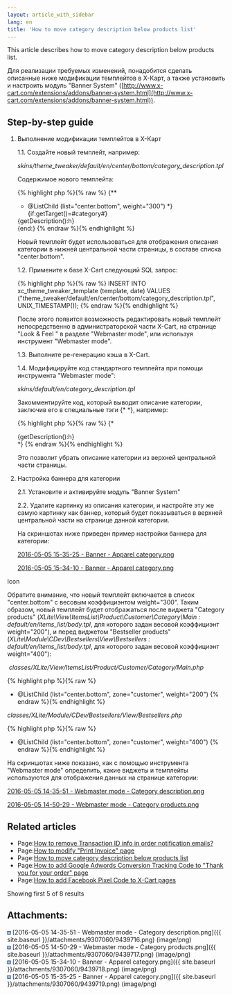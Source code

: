 ```yaml
---
layout: article_with_sidebar
lang: en
title: 'How to move category description below products list'
---
```

This article describes how to move category description below products list.

Для реализации требуемых изменений, понадобится сделать описанные ниже модификации темплейтов в Х-Карт, а также установить и настроить модуль "Banner System" ([http://www.x-cart.com/extensions/addons/banner-system.html](http://www.x-cart.com/extensions/addons/banner-system.html)).

## Step-by-step guide

1.  Выполнение модификации темплейтов в Х-Карт

    1.1\. Создайте новый темплейт, например:  

    _skins/theme_tweaker/default/en/center/bottom/category_description.tpl_  

    Содержимое нового темплейта:

    {% highlight php %}{% raw %}
    {**
     * @ListChild (list="center.bottom", weight="300")
     *}
    {if:getTarget()=#category#}
    <div class="category-description">{getDescription():h}</div>
    {end:}
    {% endraw %}{% endhighlight %}

    Новый темплейт будет использоваться для отображения описания категории в нижней центральной части страницы, в составе списка "center.bottom".  

    1.2\. Примените к базе X-Cart следующий SQL запрос:

    {% highlight php %}{% raw %}
    INSERT INTO xc_theme_tweaker_template (template, date) VALUES ("theme_tweaker/default/en/center/bottom/category_description.tpl", UNIX_TIMESTAMP());
    {% endraw %}{% endhighlight %}

    После этого появится возможность редактировать новый темплейт непосредственно в администраторской части X-Cart, на странице "Look & Feel " в разделе "Webmaster mode", или используя инструмент "Webmaster mode".  

    1.3\. Выполните ре-генерацию кэша в X-Cart.  

    1.4\. Модифицируйте код стандартного темплейта при помощи инструмента "Webmaster mode":  

    _skins/default/en/category_description.tpl_  

    Закомментируйте код, который выводит описание категории, заключив его в специальные тэги {* *}, например:

    {% highlight php %}{% raw %}
    {*
    <div class="category-description">{getDescription():h}</div>
    *}
    {% endraw %}{% endhighlight %}

    Это позволит убрать описание категории из верхней центральной части страницы.  

2.  Настройка баннера для категории  

    2.1\. Установите и активируйте модуль "Banner System"  

    2.2\. Удалите картинку из описания категории, и настройте эту же самую картинку как баннер, который будет показываться в верхней центральной части на странице данной категории.  

    На скриншотах ниже приведен пример настройки баннера для категории:

    [2016-05-05 15-35-25 - Banner - Apparel category.png](attachments/9307060/9439719.png)

    [2016-05-05 15-34-10 - Banner - Apparel category.png](attachments/9307060/9439718.png)

Icon

Обратите внимание, что новый темплейт включается в список "center.bottom" с весовым коэффициэнтом weight="300". Таким образом, новый темплейт будет отображаться после виджета "Category products" (_XLite\View\ItemsList\Product\Customer\Category\Main : default/en/items_list/body.tpl_, для которого задан весовой коэффициэнт weight="200"), и перед виджетом "Bestseller products" (_XLite\Module\CDev\Bestsellers\View\Bestsellers : default/en/items_list/body.tpl_, для которого задан весовой коэффициэнт weight="400"):

 _classes/XLite/View/ItemsList/Product/Customer/Category/Main.php_

{% highlight php %}{% raw %}
* @ListChild (list="center.bottom", zone="customer", weight="200")
{% endraw %}{% endhighlight %}

_classes/XLite/Module/CDev/Bestsellers/View/Bestsellers.php_

{% highlight php %}{% raw %}
* @ListChild (list="center.bottom", zone="customer", weight="400")
{% endraw %}{% endhighlight %}

На скриншотах ниже показано, как с помощью инструмента "Webmaster mode" определить, какие виджеты и темплейты используются для отображения данных на странице категории:

[2016-05-05 14-35-51 - Webmaster mode - Category description.png](attachments/9307060/9439716.png)

[2016-05-05 14-50-29 - Webmaster mode - Category products.png](attachments/9307060/9439717.png)

## Related articles

*   Page:[How to remove Transaction ID info in order notification emails?](/pages/viewpage.action?pageId=9666581)
*   Page:[How to modify "Print Invoice" page](/pages/viewpage.action?pageId=9306925)
*   Page:[How to move category description below products list](/display/XDD/How+to+move+category+description+below+products+list)
*   Page:[How to add Google Adwords Conversion Tracking Code to "Thank you for your order" page](/pages/viewpage.action?pageId=9307079)
*   Page:[How to add Facebook Pixel Сode to X-Cart pages](/pages/viewpage.action?pageId=9306783)

Showing first 5 of 8 results

## Attachments:

![](images/icons/bullet_blue.gif) [2016-05-05 14-35-51 - Webmaster mode - Category description.png]({{ site.baseurl }}/attachments/9307060/9439716.png) (image/png)  
![](images/icons/bullet_blue.gif) [2016-05-05 14-50-29 - Webmaster mode - Category products.png]({{ site.baseurl }}/attachments/9307060/9439717.png) (image/png)  
![](images/icons/bullet_blue.gif) [2016-05-05 15-34-10 - Banner - Apparel category.png]({{ site.baseurl }}/attachments/9307060/9439718.png) (image/png)  
![](images/icons/bullet_blue.gif) [2016-05-05 15-35-25 - Banner - Apparel category.png]({{ site.baseurl }}/attachments/9307060/9439719.png) (image/png)